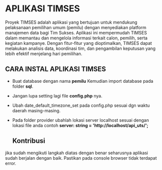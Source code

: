 # APLIKASI TIMSES
Proyek TIMSES adalah aplikasi yang bertujuan untuk mendukung pelaksanaan pemilihan umum (pemilu) dengan menyediakan platform manajemen data bagi Tim Sukses. Aplikasi ini mempermudah TIMSES dalam memantau dan mengelola informasi terkait calon, pemilih, serta kegiatan kampanye. Dengan fitur-fitur yang dioptimalkan, TIMSES dapat melakukan analisis data, koordinasi tim, dan pengambilan keputusan yang lebih efektif menjelang hari pemilihan.

## **CARA INSTAL APLIKASI TIMSES**

- Buat database dengan nama **pemilu** Kemudian import database pada folder **sql**. 
* Jangan lupa setting lagi file **config.php** nya.
 - Ubah date_default_timezone_set pada config.php sesuai dgn waktu daerah masing-masing.
- Pada folder provider ubahlah lokasi server localhost sesuai dengan lokasi file anda contoh **server: string = 'http://localhost/api_uts/';**
  
  ## Kontribusi
jika sudah mengikuti langkah diatas dengan benar seharusnya aplikasi sudah berjalan dengan baik. Pastikan pada console browser tidak terdapat error.

